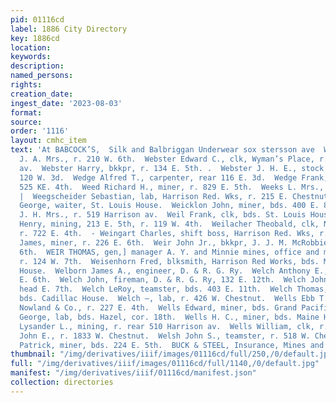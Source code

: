 ```yaml
---
pid: 01116cd
label: 1886 City Directory
key: 1886cd
location: 
keywords: 
description: 
named_persons: 
rights: 
creation_date: 
ingest_date: '2023-08-03'
format: 
source: 
order: '1116'
layout: cmhc_item
text: 'At BABCOCK’S,  Silk and Balbriggan Underwear sox stersson ave  WEB 255 WEL  Weber
  J. A. Mrs., r. 210 W. 6th.  Webster Edward C., clk, Wyman’s Place, r. 109 S. Harrison
  av.  Webster Harry, bkkpr, r. 134 E. 5th. .  Webster J. H. E., stock grower, r.
  120 W. 3d.  Wedge Alfred T., carpenter, rear 116 E. 3d.  Wedge Frank, miner, r.
  525 KE. 4th.  Weed Richard H., miner, r. 829 E. 5th.  Weeks L. Mrs., r. 513 N. Pine.
  |  Weegscheider Sebastian, lab, Harrison Red. Wks, r. 215 E. Chestnut.  . Wehrle
  George, waiter, St. Louis House.  Weicklon John, miner, bds. 400 E. 8th.  Weideman
  J. H. Mrs., r. 519 Harrison av.  Weil Frank, clk, bds. St. Louis House.  Weil J.
  Henry, mining, 213 E. 5th, r. 119 W. 4th.  Weilacher Theobald, clk, Nau & Schrader,
  r. 722 E. 4th.  - Weingart Charles, shift boss, Harrison Red. Wks, r. 132 S. Hemlock.  Weir
  James, miner, r. 226 E. 6th.  Weir John Jr., bkkpr, J. J. M. McRobbie, r. 134 W.
  6th.  WEIR THOMAS, gen,] manager A. Y. and Minnie mines, office and mines Iron Hill,
  r. 124 W. 7th.  Weisenhorn Fred, blksmith, Harrison Red Works, bds. Mil- waukee
  House.  Welborn James A., engineer, D. & R. G. Ry.  Welch Anthony E., grocer, 826
  E. 6th.  Welch John, fireman, D. & R. G. Ry, 132 E. 12th.  Welch John, miner, r.
  head E. 7th.  Welch LeRoy, teamster, bds. 403 E. 11th.  Welch Thomas, stonemason,
  bds. Cadillac House.  Welch —, lab, r. 426 W. Chestnut.  Wells Ebb T., clk, H. L.
  Nowland & Co., r. 227 E. 4th.  Wells Edward, miner, bds. Grand Pacific Hotel.  Wells
  George, lab, bds. Hazel, cor. 18th.  Wells H. C., miner, bds. Maine Hotel.  Wells
  Lysander L., mining, r. rear 510 Harrison av.  Wells William, clk, r. 506 N. Hemlock.  Welsh
  John E., r. 1833 W. Chestnut.  Welsh John S., teamster, r. 518 W. Chestnut.  Welsh
  Patrick, miner, bds. 224 E. 5th.  BUCK & STEEL, Insurance, Mines and Loans '
thumbnail: "/img/derivatives/iiif/images/01116cd/full/250,/0/default.jpg"
full: "/img/derivatives/iiif/images/01116cd/full/1140,/0/default.jpg"
manifest: "/img/derivatives/iiif/01116cd/manifest.json"
collection: directories
---
```

